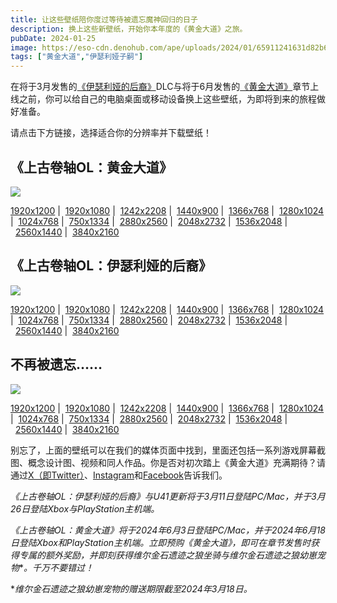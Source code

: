 ```yaml
---
title: 让这些壁纸陪你度过等待被遗忘魔神回归的日子
description: 换上这些新壁纸，开始你本年度的《黄金大道》之旅。
pubDate: 2024-01-25
image: https://eso-cdn.denohub.com/ape/uploads/2024/01/65911241631d82b6edc8ed9f8eec0388311728.jpg
tags: ["黄金大道","伊瑟利娅子嗣"]
---
```


在将于3月发售的[《伊瑟利娅的后裔》](https://www.elderscrollsonline.com/cn/scionsofithelia)DLC与将于6月发售的[《黄金大道》](https://www.elderscrollsonline.com/cn/goldroad)章节上线之前，你可以给自己的电脑桌面或移动设备换上这些壁纸，为即将到来的旅程做好准备。

请点击下方链接，选择适合你的分辨率并下载壁纸！

## 《上古卷轴OL：黄金大道》

![](https://eso-cdn.denohub.com/ape/uploads/2024/01/a21a5048550fcf044f1f41d156e18c70.jpg)

[1920x1200](https://esosslfiles-a.akamaihd.net/ape/uploads/2024/01/4b8be95360b990da4f88448b6c29a97e.jpg)
|  [1920x1080](https://esosslfiles-a.akamaihd.net/ape/uploads/2024/01/a21a5048550fcf044f1f41d156e18c70.jpg?no-resize)
|  [1242x2208](https://esosslfiles-a.akamaihd.net/ape/uploads/2024/01/dcb496f7078799dbe94bbaac9c0d4422.jpg?no-resize)
|  [1440x900](https://esosslfiles-a.akamaihd.net/ape/uploads/2024/01/639b0a6865195e051e20b3cf77fc6d72.jpg?no-resize)
|  [1366x768](https://esosslfiles-a.akamaihd.net/ape/uploads/2024/01/6c40b62be0329515f831c8bd23c28760.jpg?no-resize)
|  [1280x1024](https://esosslfiles-a.akamaihd.net/ape/uploads/2024/01/c52790948cc46d7ca351e587e9b0051f.jpg?no-resize)
|  [1024x768](https://esosslfiles-a.akamaihd.net/ape/uploads/2024/01/fde01e0e2ba340a321384da49a2fb070.jpg?no-resize)
|  [750x1334](https://esosslfiles-a.akamaihd.net/ape/uploads/2024/01/1e24fdd85d9c3eadccd0bb324856fa86.jpg?no-resize)
|  [2880x2560](https://esosslfiles-a.akamaihd.net/ape/uploads/2024/01/53890bb6e46ceb6385d26c2fdded528d.jpg?no-resize)
|  [2048x2732](https://esosslfiles-a.akamaihd.net/ape/uploads/2024/01/d04c9dace57ce3a6a64caa66020481c8.jpg?no-resize)
|  [1536x2048](https://esosslfiles-a.akamaihd.net/ape/uploads/2024/01/0082227618667bab992aea9577f6bfe1.jpg?no-resize)
|  [2560x1440](https://esosslfiles-a.akamaihd.net/ape/uploads/2024/01/65351bf60b37aeb36561415a61bc7410.jpg?no-resize)
|  [3840x2160](https://esosslfiles-a.akamaihd.net/ape/uploads/2024/01/4543e3253f0aad158181120a949f976c.jpg?no-resize)

## 《上古卷轴OL：伊瑟利娅的后裔》

![](https://eso-cdn.denohub.com/ape/uploads/2024/01/cbbaa86116dc69cc039a0504fb2c9e3e.jpg)

[1920x1200](https://esosslfiles-a.akamaihd.net/ape/uploads/2024/01/aff0f268c48354a02ed18ac50b266372.jpg?no-resize)
|  [1920x1080](https://esosslfiles-a.akamaihd.net/ape/uploads/2024/01/cbbaa86116dc69cc039a0504fb2c9e3e.jpg?no-resize)
|  [1242x2208](https://esosslfiles-a.akamaihd.net/ape/uploads/2024/01/97531228e0b923d02d4d399ac1258340.jpg?no-resize)
|  [1440x900](https://esosslfiles-a.akamaihd.net/ape/uploads/2024/01/f332c47ec895a0d7a1a050961b8f7bf8.jpg?no-resize)
|  [1366x768](https://esosslfiles-a.akamaihd.net/ape/uploads/2024/01/28399fd631eca2e8160b709b5f081163.jpg?no-resize)
|  [1280x1024](https://esosslfiles-a.akamaihd.net/ape/uploads/2024/01/ba9162be2517381abf192baf614c8352.jpg?no-resize)
|  [1024x768](https://esosslfiles-a.akamaihd.net/ape/uploads/2024/01/dac755558a1c4876f12d748ee7e6dc6d.jpg?no-resize)
|  [750x1334](https://esosslfiles-a.akamaihd.net/ape/uploads/2024/01/23cde372224265692552a41e63f4c6e9.jpg?no-resize)
|  [2880x2560](https://esosslfiles-a.akamaihd.net/ape/uploads/2024/01/ed7c305689aab1ea1f5b22fa75090ee2.jpg?no-resize)
|  [2048x2732](https://esosslfiles-a.akamaihd.net/ape/uploads/2024/01/cc3b58d7365967c6ccce33d5abe266f1.jpg?no-resize)
|  [1536x2048](https://esosslfiles-a.akamaihd.net/ape/uploads/2024/01/d3db0a4b6f729454b473306c9281bb86.jpg?no-resize)
|  [2560x1440](https://esosslfiles-a.akamaihd.net/ape/uploads/2024/01/6a67dfed17917e861624c782171d644d.jpg?no-resize)
|  [3840x2160](https://esosslfiles-a.akamaihd.net/ape/uploads/2024/01/7e75d0689c253d651446997404d5ebc2.jpg?no-resize)

## 不再被遗忘……

![](https://eso-cdn.denohub.com/ape/uploads/2024/01/a8ff81e936623d2a81a46f14886bf615132149.jpg)

[1920x1200](https://esosslfiles-a.akamaihd.net/ape/uploads/2024/01/b4b0a4298bc983b246d91a0d9aa77ba9.jpg?no-resize)
|  [1920x1080](https://esosslfiles-a.akamaihd.net/ape/uploads/2024/01/62db3dbdb2c1ac5d260b883a1ae962bd.jpg?no-resize)
|  [1242x2208](https://esosslfiles-a.akamaihd.net/ape/uploads/2024/01/23e6df3a76acb92b55dc1eff395850f4.jpg?no-resize)
|  [1440x900](https://esosslfiles-a.akamaihd.net/ape/uploads/2024/01/a9c6e70ca8d5abd52a1e3b6d6b3b1e0d.jpg?no-resize)
|  [1366x768](https://esosslfiles-a.akamaihd.net/ape/uploads/2024/01/023b9b096bd78409f3b1227930914fb4.jpg?no-resize)
|  [1280x1024](https://esosslfiles-a.akamaihd.net/ape/uploads/2024/01/04b7c59bb6c16e6f29fd5441286df239.jpg?no-resize)
|  [1024x768](https://esosslfiles-a.akamaihd.net/ape/uploads/2024/01/7fb8fe636e21ede236fb8e8ca9fcced6.jpg?no-resize)
|  [750x1334](https://esosslfiles-a.akamaihd.net/ape/uploads/2024/01/8bf1156214592deff73e26d676d0f811.jpg?no-resize)
|  [2880x2560](https://esosslfiles-a.akamaihd.net/ape/uploads/2024/01/09d90bb18db1a0253381c2337fd2341a.jpg?no-resize)
|  [2048x2732](https://esosslfiles-a.akamaihd.net/ape/uploads/2024/01/841c940244315f0c50a9057060614817.jpg?no-resize)
|  [1536x2048](https://esosslfiles-a.akamaihd.net/ape/uploads/2024/01/6d64f4912e892c314936b1ca60941acf.jpg?no-resize)
|  [2560x1440](https://esosslfiles-a.akamaihd.net/ape/uploads/2024/01/07a84396f1ba88246e6372d7afc99a2c.jpg?no-resize)
|  [3840x2160](https://esosslfiles-a.akamaihd.net/ape/uploads/2024/01/208fd59a8e0db012494780f9f6f81809.jpg?no-resize)

别忘了，上面的壁纸可以在我们的媒体页面中找到，里面还包括一系列游戏屏幕截图、概念设计图、视频和同人作品。你是否对初次踏上《黄金大道》充满期待？请通过[X（即Twitter）](https://twitter.com/TESOnline)、[Instagram](https://www.instagram.com/elderscrollsonline/)和[Facebook](https://www.facebook.com/elderscrollsonline)告诉我们。 

_《上古卷轴OL：伊瑟利娅的后裔》与U41更新将于3月11日登陆PC/Mac，并于3月26日登陆Xbox与PlayStation主机端。_

_《上古卷轴OL：黄金大道》将于2024年6月3日登陆PC/Mac，并于2024年6月18日登陆Xbox和PlayStation主机端。立即预购《黄金大道》，即可在章节发售时获得专属的额外奖励，并即刻获得维尔金石遗迹之狼坐骑与维尔金石遗迹之狼幼崽宠物_\*_。千万不要错过！_

\*_维尔金石遗迹之狼幼崽宠物的赠送期限截至2024年3月18日。_
